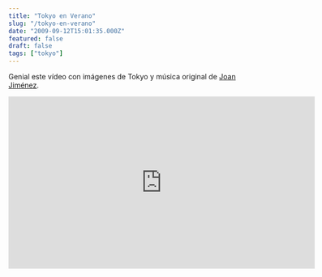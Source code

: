 ```yaml
---
title: "Tokyo en Verano"
slug: "/tokyo-en-verano"
date: "2009-09-12T15:01:35.000Z"
featured: false
draft: false
tags: ["tokyo"]
---
```



Genial este vídeo con imágenes de Tokyo y música original de [Joan Jiménez](http://www.joanjimenez.com/new/).

<iframe allowfullscreen="" frameborder="0" height="340" src="http://www.youtube.com/embed/PVIpmEcLcoE?feature=oembed" width="604"></iframe>



